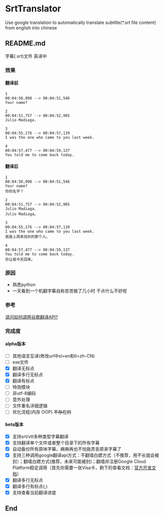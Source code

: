 # SrtTranslator
Use google translation to automatically translate subtitle(*.srt file content) from english  into chinese

## README.md
字幕(.srt)文件 英译中
### 效果
#### 翻译前

    1
    00:04:50,098 --> 00:04:51,546
    Your name?
    
    2
    00:04:51,757 --> 00:04:52,905
    Julio Madiaga.
    
    3
    00:04:55,176 --> 00:04:57,139
    I was the one who came to you last week.
    
    4
    00:04:57,477 --> 00:04:59,137
    You told me to come back today.
#### 翻译后

    1
    00:04:50,098 --> 00:04:51,546
    Your name?
    你的名字？
    
    2
    00:04:51,757 --> 00:04:52,905
    Julio Madiaga.
    Julio Madiaga。
    
    3
    00:04:55,176 --> 00:04:57,139
    I was the one who came to you last week.
    我是上周来找你的那个人。
    
    4
    00:04:57,477 --> 00:04:59,137
    You told me to come back today.
    你让我今天回来。
   
### 原因
- 熟悉python
- 一天看到一个机翻字幕自称苦苦做了几小时 干点什么不好呢

### 参考
[请问如何调用谷歌翻译API?](https://www.zhihu.com/question/47239748/answer/147563856/)

### 完成度
#### alpha版本
- [ ] 其他语言互译(修改url中sl=en和tl=zh-CN)
- [ ] exe文件
- [x] 翻译无标点
- [x] 翻译多行无标点
- [x] 翻译有标点
- [ ] 特效模块
- [ ] 非utf-8编码
- [ ] 意外处理
- [ ] 文件重名详细逻辑
- [ ] 优化流程(内存 OOP) ~~不存在的~~
#### beta版本
- [x] 支持srt/vtt多种类型字幕翻译
- [x] 支持翻译单个文件或者整个目录下的所有字幕
- [x] 自动备份所有原味字幕，麻麻再也不怕我弄丢原来字幕了
- [x] 支持三种调用google翻译api方式：不翻墙白嫖方式（不推荐，用不长就会被封）；翻墙白嫖方式(推荐，未来可能被封)；翻墙并注册Google Cloud Platform稳定调用（首先你需要一张Visa卡，剩下的查看文档：[官方开发文档](https://cloud.google.com/translate/docs/quickstart-client-libraries)）
- [x] 翻译多行无标点
- [x] 翻译多行有标点(,)
- [x] 支持查看当前翻译进度

## End
